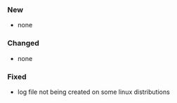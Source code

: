 ﻿### New
- none

### Changed
- none

### Fixed
- log file not being created on some linux distributions